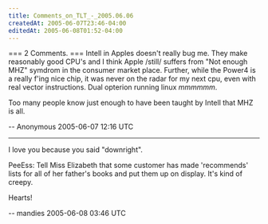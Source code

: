 ```yaml
---
title: Comments_on_TLT_-_2005.06.06
createdAt: 2005-06-07T23:46-04:00
editedAt: 2005-06-08T01:52-04:00
---
```


=== 2 Comments. ===
Intell in Apples doesn't really bug me.  They make reasonably good CPU's and I think Apple /still/ suffers from "Not enough MHZ" symdrom in the consumer market place.  Further, while the Power4 is a really f'ing nice chip, it was never on the radar for my next cpu, even with real vector instructions.  Dual opterion running linux *mmmmmm*.

Too many people know just enough to have been taught by Intell that MHZ is all.

-- Anonymous 2005-06-07 12:16 UTC


----

I love you because you said "downright".

PeeEss: Tell Miss Elizabeth that some customer has made 'recommends' lists for all of her father's books and put them up on display. It's kind of creepy.

Hearts!

-- mandies 2005-06-08 03:46 UTC


